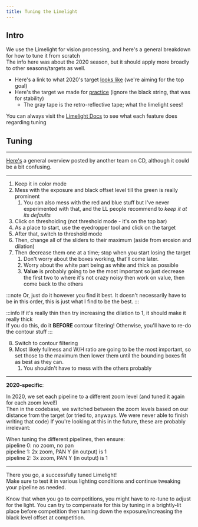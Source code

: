 ```yaml
---
title: Tuning the Limelight
---
```


## Intro

We use the Limelight for vision processing, and here's a general breakdown for how to tune it from scratch  
The info here was about the 2020 season, but it should apply more broadly to other seasons/targets as well.  

- Here's a link to what 2020's target [looks like](https://i.imgur.com/LnuB8Tz.png) (we're aiming for the top goal)  
- Here's the target we made for [practice](https://i.imgur.com/c1xEeja.png) (ignore the black string, that was for stability)  
  - The gray tape is the retro-reflective tape; what the limelight sees!

You can always visit the [Limelight Docs](https://docs.limelightvision.io/en/latest/vision_pipeline_tuning.html) to see what each feature does regarding tuning

## Tuning
---
[Here's](https://i.imgur.com/rM0qlI0.png) a general overview posted by another team on CD, although it could be a bit confusing.

---

1. Keep it in color mode
2. Mess with the exposure and black offset level till the green is really prominent
   1. You can also mess with the red and blue stuff but I've never experimented with that, and the LL people recommend to *keep it at its defaults*
3. Click on thresholding (not threshold mode - it's on the top bar)
4. As a place to start, use the eyedropper tool and click on the target
5. After that, switch to threshold mode
6. Then, change all of the sliders to their maximum (aside from erosion and dilation)
7. Then decrease them one at a time; stop when you start losing the target 
   1. Don't worry about the boxes working, that'll come later. 
   2. Worry about the white part being as white and thick as possible
   3. **Value** is probably going to be the most important so just decrease the first two to where it's not crazy noisy then work on value, then come back to the others
   
:::note
Or, just do it however you find it best. It doesn't necessarily have to be in this order, this is just what I find to be the best.
:::

:::info
If it's really thin then try increasing the dilation to 1, it should make it really thick  
If you do this, do it **BEFORE** contour filtering! Otherwise, you'll have to re-do the contour stuff
:::

8. Switch to contour filtering
9. Most likely fullness and W/H ratio are going to be the most important, so set those to the maximum then lower them until the bounding boxes fit as best as they can.
   1. You shouldn't have to mess with the others probably 

---
**2020-specific**:

In 2020, we set each pipeline to a different zoom level (and tuned it again for each zoom level!)  
Then in the codebase, we switched between the zoom levels based on our distance from the target (or tried to, anyways. We were never able to finish writing that code)
If you're looking at this in the future, these are probably irrelevant:

When tuning the different pipelines, then ensure:  
pipeline 0: no zoom, no pan  
pipeline 1: 2x zoom, PAN Y (in output) is 1  
pipeline 2: 3x zoom, PAN Y (in output) is 1  

---

There you go, a successfully tuned Limelight!  
Make sure to test it in various lighting conditions and continue tweaking your pipeline as needed.

Know that when you go to competitions, you might have to re-tune to adjust for the light. You can try to compensate for this by tuning in a brightly-lit place before competition then turning down the exposure/increasing the black level offset at competition.
